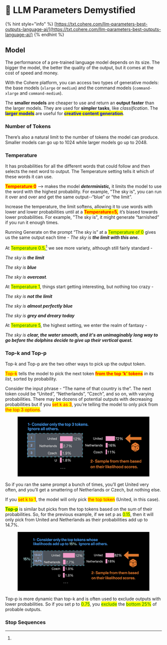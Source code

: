 # 🦋 LLM Parameters Demystified

{% hint style="info" %}
[https://txt.cohere.com/llm-parameters-best-outputs-language-ai/](https://txt.cohere.com/llm-parameters-best-outputs-language-ai/)
{% endhint %}

## Model

The performance of a pre-trained language model depends on its size. The bigger the model, the better the quality of the output, but it comes at the cost of speed and money.

With the Cohere platform, you can access two types of generative models: the base models (`xlarge` or `medium`) and the command models (`command-xlarge` and `command-medium`).&#x20;

The **smaller models** are cheaper to use and return an **output faster** than the larger models. They are used for **simpler tasks**, like _classification_. The <mark style="color:blue;">**larger models**</mark> are useful for <mark style="color:blue;">**creative content generation**</mark>.

### Number of Tokens <a href="#number-of-tokens" id="number-of-tokens"></a>

There’s also a natural limit to the number of tokens the model can produce. Smaller models can go up to 1024 while larger models go up to 2048.

### Temperature <a href="#temperature" id="temperature"></a>

It has probabilities for all the different words that could follow and then selects the next word to output. The Temperature setting tells it which of these words it can use.

<mark style="color:red;">**Temperature 0**</mark> --> makes the model _**deterministic,**_ it limits the model to use the word with the highest probability. For example, "The sky is", you can run it over and over and get the same output--“blue” or “the limit”.

Increase the temperature, the limit softens, allowing it to use words with lower and lower probabilities until at a <mark style="color:red;">**Temperature=5,**</mark> it’s biased towards lower probabilities. For example, "The sky is", it might generate “tarnished” if you run it enough times.

Running Generate on the prompt “The sky is” at a <mark style="color:green;">Temperature of 0</mark> gives us the same output each time - _The sky is **the limit with this one.**_

At <mark style="color:green;">Temperature 0.5</mark>[<mark style="color:green;">,</mark>](#user-content-fn-1)[^1] we see more variety, although still fairly standard -

_The sky is **the limit**_

_The sky is **blue**_

_The sky is **overcast**._

At <mark style="color:green;">Temperature 1</mark>, things start getting interesting, but nothing too crazy -

_The sky is **not the limit**_

_The sky is **almost perfectly blue**_

_The sky is **grey and dreary today**_

At <mark style="color:green;">Temperature 5</mark>, the highest setting, we enter the realm of fantasy -

_The sky is **clear, the water smooth, and it's an unimaginably long way to go before the dolphins decide to give up their vertical quest.**_

### Top-k and Top-p <a href="#top-k-and-top-p" id="top-k-and-top-p"></a>

Top-k and Top-p are the two other ways to pick up the output token.

<mark style="color:red;">Top-k</mark> tells the model to pick the next token <mark style="color:red;">**from the top ‘k’ tokens**</mark> _in its list_, sorted by probability.

Consider the input phrase - “The name of that country is the”. The next token could be “United”, “Netherlands”, “Czech”, and so on, with varying probabilities. There may be dozens of potential outputs with decreasing probabilities but if you <mark style="color:red;">set k as 3</mark>, you’re telling the model to only pick from <mark style="color:red;">the top 3 options</mark>.

<figure><img src=".gitbook/assets/top-k-decoding-strategy.png" alt=""><figcaption></figcaption></figure>

So if you ran the same prompt a bunch of times, you’ll get United very often, and you’ll get a smattering of Netherlands or Czech, but nothing else.

If you <mark style="color:red;">set k to 1</mark>, the model will only pick <mark style="color:red;">the top token</mark> (United, in this case).

<mark style="color:green;">**Top-p**</mark> is similar but picks from the top tokens based on the sum of their probabilities. So, for the previous example, if we set p as <mark style="color:green;">0.15</mark>, then it will only pick from United and Netherlands as their probabilities add up to 14.7%.

<figure><img src=".gitbook/assets/top-p-decoding-strategy.png" alt=""><figcaption></figcaption></figure>

Top-p is more dynamic than top-k and is often used to exclude outputs with lower probabilities. So if you set p to <mark style="color:green;">0.75</mark>, you <mark style="color:green;">exclude</mark> the <mark style="color:green;">bottom 25%</mark> of probable outputs.

### Stop Sequences <a href="#stop-sequences" id="stop-sequences"></a>



[^1]: 
